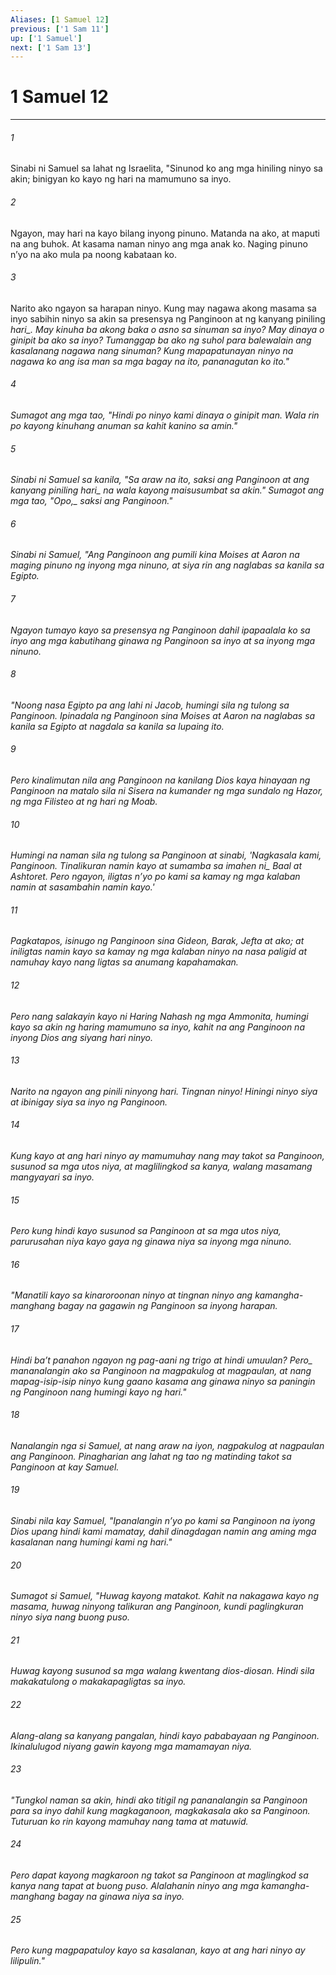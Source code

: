 ```yaml
---
Aliases: [1 Samuel 12]
previous: ['1 Sam 11']
up: ['1 Samuel']
next: ['1 Sam 13']
---
```

# 1 Samuel 12

***






















###### 1 










Sinabi ni Samuel sa lahat ng Israelita, "Sinunod ko ang mga hiniling ninyo sa akin; binigyan ko kayo ng hari na mamumuno sa inyo. 





















###### 2 










Ngayon, may hari na kayo bilang inyong pinuno. Matanda na ako, at maputi na ang buhok. At kasama naman ninyo ang mga anak ko. Naging pinuno nʼyo na ako mula pa noong kabataan ko. 





















###### 3 










Narito ako ngayon sa harapan ninyo. Kung may nagawa akong masama sa inyo sabihin ninyo sa akin sa presensya ng Panginoon at ng kanyang piniling <i class="trans-change">hari_. May kinuha ba akong baka o asno sa sinuman sa inyo? May dinaya o ginipit ba ako sa inyo? Tumanggap ba ako ng suhol para balewalain ang kasalanang nagawa nang sinuman? Kung mapapatunayan ninyo na nagawa ko ang isa man sa mga bagay na ito, pananagutan ko ito." 





















###### 4 










Sumagot ang mga tao, "Hindi po ninyo kami dinaya o ginipit man. Wala rin po kayong kinuhang anuman sa kahit kanino sa amin." 





















###### 5 










Sinabi ni Samuel sa kanila, "Sa araw na ito, saksi ang Panginoon at ang kanyang piniling <i class="trans-change">hari_ na wala kayong maisusumbat sa akin." Sumagot ang mga tao, "<i class="trans-change">Opo,_ saksi ang Panginoon." 





















###### 6 










Sinabi ni Samuel, "Ang Panginoon ang pumili kina Moises at Aaron na maging pinuno ng inyong mga ninuno, at siya rin ang naglabas sa kanila sa Egipto. 





















###### 7 










Ngayon tumayo kayo sa presensya ng Panginoon dahil ipapaalala ko sa inyo ang mga kabutihang ginawa ng Panginoon sa inyo at sa inyong mga ninuno. 





















###### 8 










"Noong nasa Egipto pa ang lahi ni Jacob, humingi sila ng tulong sa Panginoon. Ipinadala ng Panginoon sina Moises at Aaron na naglabas sa kanila sa Egipto at nagdala sa kanila sa lupaing ito. 





















###### 9 










Pero kinalimutan nila ang Panginoon na kanilang Dios kaya hinayaan ng Panginoon na matalo sila ni Sisera na kumander ng mga sundalo ng Hazor, ng mga Filisteo at ng hari ng Moab. 





















###### 10 










Humingi na naman sila ng tulong sa Panginoon at sinabi, 'Nagkasala kami, Panginoon. Tinalikuran namin kayo at sumamba sa <i class="trans-change">imahen ni_ Baal at Ashtoret. Pero ngayon, iligtas nʼyo po kami sa kamay ng mga kalaban namin at sasambahin namin kayo.' 





















###### 11 










Pagkatapos, isinugo ng Panginoon sina Gideon, Barak, Jefta at ako; at iniligtas namin kayo sa kamay ng mga kalaban ninyo na nasa paligid at namuhay kayo nang ligtas sa anumang kapahamakan. 





















###### 12 










Pero nang salakayin kayo ni Haring Nahash ng mga Ammonita, humingi kayo sa akin ng haring mamumuno sa inyo, kahit na ang Panginoon na inyong Dios ang siyang hari ninyo. 





















###### 13 










Narito na ngayon ang pinili ninyong hari. Tingnan ninyo! Hiningi ninyo siya at ibinigay siya sa inyo ng Panginoon. 





















###### 14 










Kung kayo at ang hari ninyo ay mamumuhay nang may takot sa Panginoon, susunod sa mga utos niya, at maglilingkod sa kanya, walang masamang mangyayari sa inyo. 





















###### 15 










Pero kung hindi kayo susunod sa Panginoon at sa mga utos niya, parurusahan niya kayo gaya ng ginawa niya sa inyong mga ninuno. 





















###### 16 










"Manatili kayo sa kinaroroonan ninyo at tingnan ninyo ang kamangha-manghang bagay na gagawin ng Panginoon sa inyong harapan. 





















###### 17 










Hindi baʼt panahon ngayon ng pag-aani ng trigo <i class="trans-change">at hindi umuulan? Pero_ mananalangin ako sa Panginoon na magpakulog at magpaulan, at nang mapag-isip-isip ninyo kung gaano kasama ang ginawa ninyo sa paningin ng Panginoon nang humingi kayo ng hari." 





















###### 18 










Nanalangin nga si Samuel, at nang araw na iyon, nagpakulog at nagpaulan ang Panginoon. Pinagharian ang lahat ng tao ng matinding takot sa Panginoon at kay Samuel. 





















###### 19 










Sinabi nila kay Samuel, "Ipanalangin nʼyo po kami sa Panginoon na iyong Dios upang hindi kami mamatay, dahil dinagdagan namin ang aming mga kasalanan nang humingi kami ng hari." 





















###### 20 










Sumagot si Samuel, "Huwag kayong matakot. Kahit na nakagawa kayo ng masama, huwag ninyong talikuran ang Panginoon, kundi paglingkuran ninyo siya nang buong puso. 





















###### 21 










Huwag kayong susunod sa mga walang kwentang dios-diosan. Hindi sila makakatulong o makakapagligtas sa inyo. 





















###### 22 










Alang-alang sa kanyang pangalan, hindi kayo pababayaan ng Panginoon. Ikinalulugod niyang gawin kayong mga mamamayan niya. 





















###### 23 










"Tungkol naman sa akin, hindi ako titigil ng pananalangin sa Panginoon para sa inyo dahil kung magkaganoon, magkakasala ako sa Panginoon. Tuturuan ko rin kayong mamuhay nang tama at matuwid. 





















###### 24 










Pero dapat kayong magkaroon ng takot sa Panginoon at maglingkod sa kanya nang tapat at buong puso. Alalahanin ninyo ang mga kamangha-manghang bagay na ginawa niya sa inyo. 





















###### 25 










Pero kung magpapatuloy kayo sa kasalanan, kayo at ang hari ninyo ay lilipulin."
